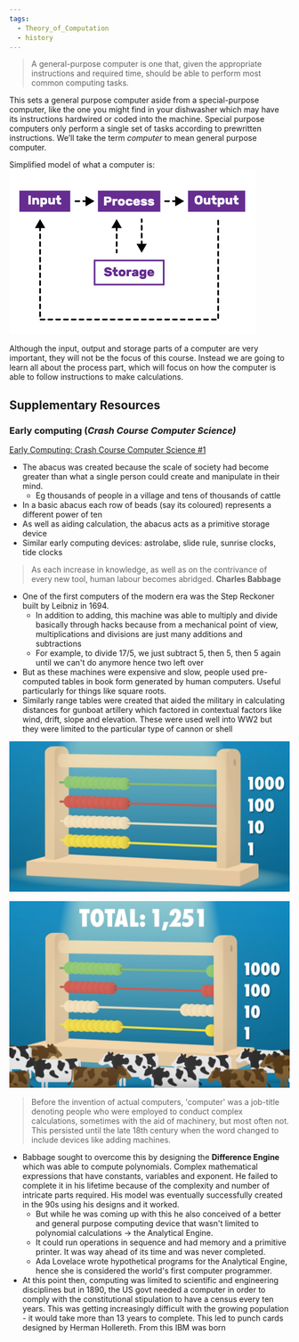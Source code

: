 ```yaml
---
tags:
  - Theory_of_Computation
  - history
---
```



 > 
 > A general-purpose computer is one that, given the appropriate instructions and required time, should be able to perform most common computing tasks.

This sets a general purpose computer aside from a special-purpose computer, like the one you might find in your dishwasher which may have its instructions hardwired or coded into the machine. Special purpose computers only perform a single set of tasks according to prewritten instructions. We’ll take the term *computer* to mean general purpose computer.

Simplified model of what a computer is: 
![1.4-Input-Process-Output.png](../img/1.4-Input-Process-Output.png)

Although the input, output and storage parts of a computer are very important, they will not be the focus of this course. Instead we are going to learn all about the process part, which will focus on how the computer is able to follow instructions to make calculations.

## **Supplementary Resources**

### Early computing (*Crash Course Computer Science)*

[Early Computing: Crash Course Computer Science #1](https://www.youtube.com/watch?v=O5nskjZ_GoI)

* The abacus was created because the scale of society had become greater than what a single person could create and manipulate in their mind.
  * Eg thousands of people in a village and tens of thousands of cattle
* In a basic abacus each row of beads (say its coloured) represents a different power of ten
* As well as aiding calculation, the abacus acts as a primitive storage device
* Similar early computing devices: astrolabe, slide rule, sunrise clocks, tide clocks

 > 
 > As each increase in knowledge, as well as on the contrivance of every new tool, human labour becomes abridged. **Charles Babbage**

* One of the first computers of the modern era was the Step Reckoner built by Leibniz in 1694.
  * In addition to adding, this machine was able to multiply and divide basically through hacks because from a mechanical point of view, multiplications and divisions are just many additions and subtractions
  * For example, to divide 17/5, we just subtract 5, then 5, then 5 again until we can't do anymore hence two left over
* But as these machines were expensive and slow, people used pre-computed tables in book form generated by human computers. Useful particularly for things like square roots.
* Similarly range tables were created that aided the military in calculating distances for gunboat artillery which factored in contextual factors like wind, drift, slope and elevation. These were used well into WW2 but they were limited to the particular type of cannon or shell

![Screenshot_2020-08-09_at_21.32.54 1.png](../img/Screenshot_2020-08-09_at_21.32.54%201.png)

![Screenshot_2020-08-09_at_21.34.48.png](../img/Screenshot_2020-08-09_at_21.34.48.png)

 > 
 > Before the invention of actual computers, 'computer' was a job-title denoting people who were employed to conduct complex calculations, sometimes with the aid of machinery, but most often not. This persisted until the late 18th century when the word changed to include devices like adding machines.

* Babbage sought to overcome this by designing the **Difference Engine** which was able to compute polynomials. Complex mathematical expressions that have constants, variables and exponent. He failed to complete it in his lifetime because of the complexity and number of intricate parts required. His model was eventually successfully created in the 90s using his designs and it worked.
  * But while he was coming up with this he also conceived of a better and general purpose computing device that wasn't limited to polynomial calculations → the Analytical Engine.
  * It could run operations in sequence and had memory and a primitive printer. It was way ahead of its time and was never completed.
  * Ada Lovelace wrote hypothetical programs for the Analytical Engine, hence she is considered the world's first computer programmer.
* At this point then, computing was limited to scientific and engineering disciplines but in 1890, the US govt needed a computer in order to comply with the constitutional stipulation to have a census every ten years. This was getting increasingly difficult with the growing population - it would take more than 13 years to complete. This led to punch cards designed by Herman Hollereth. From this IBM was born

